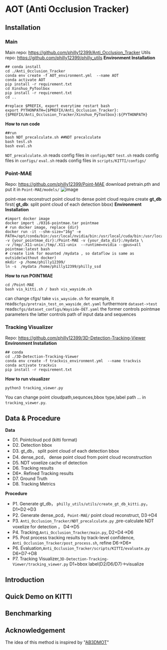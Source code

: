 # AOT (Anti Occlusion Tracker)

## Installation
### Main
Main repo: https://github.com/philly12399/Anti_Occlusion_Tracker
Utils repo: https://github.com/philly12399/philly_utils
**Environment Installation**
```
## conda install
cd ./Anti_Occlusion_Tracker
conda env create -f AOT_environment.yml  --name AOT
conda activate AOT
pip install -r requirement.txt
cd Xinshuo_PyToolbox
pip install -r requirement.txt
cd ..

#replace $PREFIX, export everytime restart bash
export PYTHONPATH={$PREFIX/Anti_Occlusion_Tracker}:{$PREFIX/Anti_Occlusion_Tracker/Xinshuo_PyToolbox}:${PYTHONPATH}
```
**How to run code**
```
##run
bash NDT_precalculate.sh ##NDT precalculate
bash test.sh 
bash eval.sh 
```
`NDT_precalculate.sh`  reads config files in `configs/NDT`
`test.sh` reads config files in `configs/`
`eval.sh` reads config files in `scripts/KITTI/configs/`

### Point-MAE
Repo: https://github.com/philly12399/Point-MAE
download pretrain.pth and put it in `Point-MAE/models/`
![image](https://hackmd.io/_uploads/rJJVtjMSyl.png)

point-mae reconstruct point cloud to dense point cloud
require create **gt_db** first( **gt_db**: split point cloud of each detection bbox)
**Environment Installation**
```
#import docker image
docker import ./0316-pointmae.tar pointmae
# run docker image, replace {dir}
docker run -it --shm-size="16g" -e PATH=/opt/conda/bin:/usr/local/nvidia/bin:/usr/local/cuda/bin:/usr/local/sbin:/usr/local/bin:/usr/sbin:/usr/bin:/sbin:/bin -v {your_pointmae_dir}:/Point-MAE -v {your_data_dir}:/mydata \
-v /tmp/.X11-unix:/tmp/.X11-unix  --runtime=nvidia --gpus=all pointmae:latest bash
# create link for mounted /mydata , so dataflow is same as outside(without docker)
mkdir -p /home/philly12399/
ln -s  /mydata /home/philly12399/philly_ssd
```
**How to run POINTMAE**
```
cd /Point-MAE
bash vis_kitti.sh / bash vis_wayside.sh
```
can change cfgs/
take `vis_wayside.sh` for example, it reads`cfgs/pretrain_test_on_wayside_det.yaml`
furthermore `dataset->test` reads`cfgs/dataset_configs/Wayside-DET.yaml`
the former controls pointmae parameters
the latter controls path of input data and sequences

### Tracking Visualizer
Repo: https://github.com/philly12399/3D-Detection-Tracking-Viewer
**Environment Installation**
```
## conda
cd ./3D-Detection-Tracking-Viewer
conda env create -f trackvis_environment.yml  --name trackvis
conda activate trackvis
pip install -r requirement.txt
```
**How to run visualizer**
```
python3 tracking_viewer.py
```
You can change point cloudpath,sequnces,bbox type,label path ... in `tracking_viewer.py`.

## Data & Procedure
**Data**
* D1. Pointcloud pcd (kitti format) 
* D2. Detection bbox
* D3. gt_db， split point cloud of each detection bbox
* D4. dense_pcd， dense point cloud from point cloud reconstruction
* D5. NDT voxelize cache of detection
* D6. Tracking results
* D6*. Refined Tracking results
* D7. Ground Truth
* D8. Tracking Metrics

**Procedure**
* P1. Generate gt_db， `philly_utils/utils/create_gt_db_kitti.py`， D1+D2->D3 
* P2. Generate dense_pcd，`Point-MAE/` point cloud reconstruct, D3->D4
* P3. `Anti_Occlusion_Tracker/NDT_precalculate.py` ,pre-calculate NDT voxelize for detection ， D4->D5
* P4. Tracking,`Anti_Occlusion_Tracker/main.py`, D2+D4->D6
* P5. Post process tracking results by track-level confidence, `Anti_Occlusion_Tracker/post_process.sh`, refine D6->D6*
* P6. Evaluation,`Anti_Occlusion_Tracker/scripts/KITTI/evaluate.py` D6+D7->D8
* P7. Tracking Visualizer,`3D-Detection-Tracking-Viewer/tracking_viewer.py` D1+bbox label(D2/D6/D7)->visualize

## Introduction

## Quick Demo on KITTI

## Benchmarking

## Acknowledgement

The idea of this method is inspired by "[AB3DMOT](https://github.com/xinshuoweng/AB3DMOT)"

